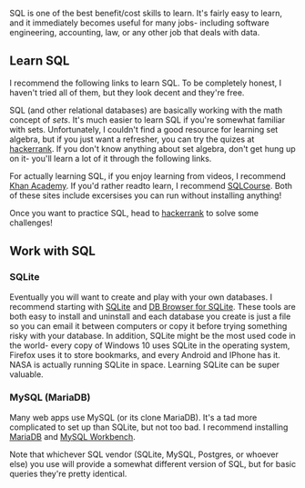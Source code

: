 SQL is one of the best benefit/cost skills to learn. It's fairly easy to learn,
and it immediately becomes useful for many jobs- including software
engineering, accounting, law, or any other job that deals with data.

## Learn SQL

I recommend the following links to learn SQL. To be completely honest, I
haven't tried all of them, but they look decent and they're free.

SQL (and other relational databases) are basically working with the math
concept of *sets*. It's much easier to learn SQL if you're somewhat familiar
with sets. Unfortunately, I couldn't find a good resource for learning set
algebra, but if you just want a refresher, you can try the quizes at
[hackerrank](https://www.hackerrank.com/domains/databases/relational-algebra).
If you don't know anything about set algebra, don't get hung up on it- you'll
learn a lot of it through the following links.

For actually learning SQL, if you enjoy learning from videos, I recommend [Khan
Academy](https://www.khanacademy.org/computing/computer-programming/sql#sql-basics).
If you'd rather readto learn, I recommend
[SQLCourse](http://www.sqlcourse.com/). Both of these sites include excersises
you can run without installing anything!

Once you want to practice SQL, head to
[hackerrank](https://www.hackerrank.com/domains/sql/select) to solve some
challenges!

## Work with SQL

### SQLite

Eventually you will want to create and play with your own databases. I
recommend starting with [SQLite](https://www.sqlite.org/) and [DB Browser for
SQLite](http://sqlitebrowser.org/). These tools are both easy to install and
uninstall and each database you create is just a file so you can email it
between computers or copy it before trying something risky with your database.
In addition, SQLite might be the most used code in the world- every copy of
Windows 10 uses SQLite in the operating system, Firefox uses it to store
bookmarks, and every Android and IPhone has it. NASA is actually running SQLite
in space. Learning SQLite can be super valuable.

### MySQL (MariaDB)

Many web apps use MySQL (or its clone MariaDB). It's a tad more complicated to
set up than SQLite, but not too bad. I recommend installing
[MariaDB](https://mariadb.org/) and [MySQL
Workbench](https://www.mysql.com/products/workbench/).

Note that whichever SQL vendor (SQLite, MySQL, Postgres, or whoever else) you
use will provide a somewhat different version of SQL, but for basic queries
they're pretty identical.

